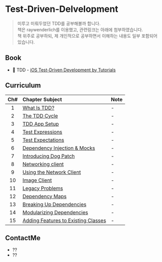 # Test-Driven-Delvelopment


> 미루고 미뤄두었던 TDD를 공부해볼까 합니다.  
> 책은 raywenderlich를 이용했고, 관련링크는 아래에 첨부하였습니다.  
> 책 위주로 공부하되, 제 개인적으로 공부하면서 이해하는 내용도 일부 포함되어 있습니다. 

## Book
* 📕 TDD - [iOS Test-Driven Development by Tutorials](https://store.raywenderlich.com/products/ios-test-driven-development)

## Curriculum

 | Ch# | Chapter Subject | Note |
 |:---:| :--- | :--- |
 |1|[What Is TDD?](https://github.com/fimuxd/RxSwift/blob/master/Lectures/01_HelloRxSwift/Ch.1%20Hello%20RxSwift.md) | - |
 |2|[The TDD Cycle](https://github.com/fimuxd/RxSwift/blob/master/Lectures/01_HelloRxSwift/Ch.1%20Hello%20RxSwift.md) | - |
 |3|[TDD App Setup](https://github.com/fimuxd/RxSwift/blob/master/Lectures/01_HelloRxSwift/Ch.1%20Hello%20RxSwift.md) | - |
 |4|[Test Expressions](https://github.com/fimuxd/RxSwift/blob/master/Lectures/01_HelloRxSwift/Ch.1%20Hello%20RxSwift.md)  | - |
 |5|[Test Expectations](https://github.com/bcmbf14/Test-Driven-Delvelopment/blob/master/Chapter%205:%20Test%20Expectations/Chapter%205:%20Test%20Expectations.md) | - |
 |6|[Dependency Injection & Mocks](https://github.com/fimuxd/RxSwift/blob/master/Lectures/01_HelloRxSwift/Ch.1%20Hello%20RxSwift.md) | - |
 |7|[Introducing Dog Patch](https://github.com/fimuxd/RxSwift/blob/master/Lectures/01_HelloRxSwift/Ch.1%20Hello%20RxSwift.md) | - |
 |8|[Networking client](https://github.com/fimuxd/RxSwift/blob/master/Lectures/01_HelloRxSwift/Ch.1%20Hello%20RxSwift.md) | - |
 |9|[Using the Network Client](https://github.com/fimuxd/RxSwift/blob/master/Lectures/01_HelloRxSwift/Ch.1%20Hello%20RxSwift.md) | - |
 |10|[Image Client](https://github.com/fimuxd/RxSwift/blob/master/Lectures/01_HelloRxSwift/Ch.1%20Hello%20RxSwift.md) | - |
 |11|[Legacy Problems](https://github.com/fimuxd/RxSwift/blob/master/Lectures/01_HelloRxSwift/Ch.1%20Hello%20RxSwift.md)  | - |
 |12|[Dependency Maps](https://github.com/fimuxd/RxSwift/blob/master/Lectures/01_HelloRxSwift/Ch.1%20Hello%20RxSwift.md)  | - |
 |13|[Breaking Up Dependencies](https://github.com/fimuxd/RxSwift/blob/master/Lectures/01_HelloRxSwift/Ch.1%20Hello%20RxSwift.md) | - |
 |14|[Modularizing Dependencies](https://github.com/fimuxd/RxSwift/blob/master/Lectures/01_HelloRxSwift/Ch.1%20Hello%20RxSwift.md) | - |
 |15|[Adding Features to Existing Classes](https://github.com/fimuxd/RxSwift/blob/master/Lectures/01_HelloRxSwift/Ch.1%20Hello%20RxSwift.md) | - |

## ContactMe
* ??
* ??

